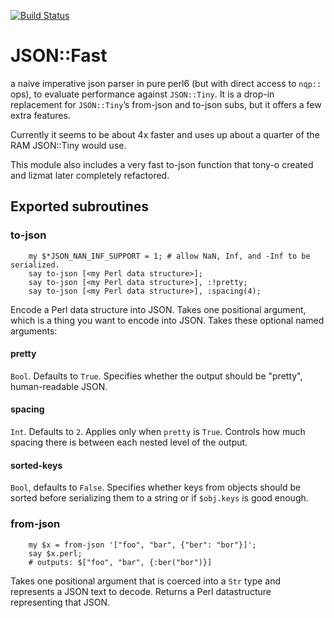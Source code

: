 [![Build Status](https://travis-ci.org/timo/json_fast.svg?branch=master)](https://travis-ci.org/timo/json_fast)

JSON::Fast
==========

a naive imperative json parser in pure perl6 (but with direct access to `nqp::` ops), to evaluate performance against `JSON::Tiny`. It is a drop-in replacement for `JSON::Tiny`’s from-json and to-json subs, but it offers a few extra features.

Currently it seems to be about 4x faster and uses up about a quarter of the RAM JSON::Tiny would use.

This module also includes a very fast to-json function that tony-o created and lizmat later completely refactored.

Exported subroutines
--------------------

### to-json

        my $*JSON_NAN_INF_SUPPORT = 1; # allow NaN, Inf, and -Inf to be serialized.
        say to-json [<my Perl data structure>];
        say to-json [<my Perl data structure>], :!pretty;
        say to-json [<my Perl data structure>], :spacing(4);

Encode a Perl data structure into JSON. Takes one positional argument, which is a thing you want to encode into JSON. Takes these optional named arguments:

#### pretty

`Bool`. Defaults to `True`. Specifies whether the output should be "pretty", human-readable JSON.

#### spacing

`Int`. Defaults to `2`. Applies only when `pretty` is `True`. Controls how much spacing there is between each nested level of the output.

#### sorted-keys

`Bool`, defaults to `False`. Specifies whether keys from objects should be sorted before serializing them to a string or if `$obj.keys` is good enough.

### from-json

        my $x = from-json '["foo", "bar", {"ber": "bor"}]';
        say $x.perl;
        # outputs: $["foo", "bar", {:ber("bor")}]

Takes one positional argument that is coerced into a `Str` type and represents a JSON text to decode. Returns a Perl datastructure representing that JSON.

